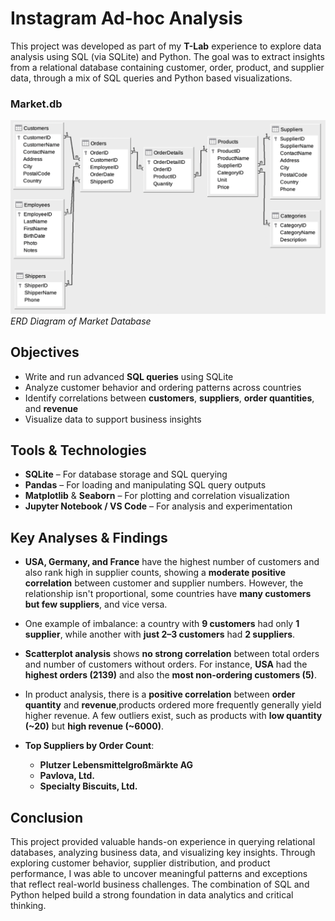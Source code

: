 # Instagram Ad-hoc Analysis

This project was developed as part of my **T-Lab** experience to explore data analysis using SQL (via SQLite) and Python. The goal was to extract insights from a relational database containing customer, order, product, and supplier data, through a mix of SQL queries and Python based visualizations.



### Market.db


![ERD Diagram](/images/Northwind_E-R_Diagram.png)  
*ERD Diagram of Market Database*

## Objectives

- Write and run advanced **SQL queries** using SQLite
- Analyze customer behavior and ordering patterns across countries
- Identify correlations between **customers**, **suppliers**, **order quantities**, and **revenue**
- Visualize data to support business insights




## Tools & Technologies

- **SQLite** – For database storage and SQL querying
- **Pandas** – For loading and manipulating SQL query outputs
- **Matplotlib** & **Seaborn** – For plotting and correlation visualization
- **Jupyter Notebook / VS Code** – For analysis and experimentation



## Key Analyses & Findings

- **USA, Germany, and France** have the highest number of customers and also rank high in supplier counts, showing a **moderate positive correlation** between customer and supplier numbers. However, the relationship isn't proportional, some countries have **many customers but few suppliers**, and vice versa.

- One example of imbalance: a country with **9 customers** had only **1 supplier**, while another with **just 2–3 customers** had **2 suppliers**.

- **Scatterplot analysis** shows **no strong correlation** between total orders and number of customers without orders. For instance, **USA** had the **highest orders (2139)** and also the **most non-ordering customers (5)**.

- In product analysis, there is a **positive correlation** between **order quantity** and **revenue**,products ordered more frequently generally yield higher revenue. A few outliers exist, such as products with **low quantity (~20)** but **high revenue (~6000)**.

- **Top Suppliers by Order Count**:
  - **Plutzer Lebensmittelgroßmärkte AG** 
  - **Pavlova, Ltd.**
  - **Specialty Biscuits, Ltd.**


## Conclusion

This project provided valuable hands-on experience in querying relational databases, analyzing business data, and visualizing key insights. Through exploring customer behavior, supplier distribution, and product performance, I was able to uncover meaningful patterns and exceptions that reflect real-world business challenges. The combination of SQL and Python helped build a strong foundation in data analytics and critical thinking.


